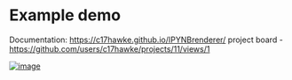 # Example demo

Documentation: https://c17hawke.github.io/IPYNBrenderer/
project board - https://github.com/users/c17hawke/projects/11/views/1


[![image](https://user-images.githubusercontent.com/34603575/195835461-9d41ffb5-1cf6-43fe-af03-19029b26b637.png)](https://c17hawke.github.io/IPYNBrenderer/)

